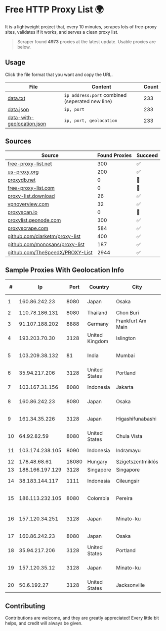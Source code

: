 
# Free HTTP Proxy List 🌍

It is a lightweight project that, every 10 minutes, scrapes lots of free-proxy sites, validates if it works, and serves a clean proxy list.


> Scraper found **4973** proxies at the latest update. Usable proxies are below.

## Usage

Click the file format that you want and copy the URL.


|File|Content|Count|
|----|-------|-----|
|[data.txt](https://raw.githubusercontent.com/themiralay/Proxy-List-World/master/data.txt)|`ip_address:port` combined (seperated new line)|233|
|[data.json](https://raw.githubusercontent.com/themiralay/Proxy-List-World/master/data.json)|`ip, port`|233|
|[data-with-geolocation.json](https://raw.githubusercontent.com/themiralay/Proxy-List-World/master/data-with-geolocation.json)|`ip, port, geolocation`|233|

## Sources

|Source|Found Proxies|Succeed|
|------|-------------|-------|
|[free-proxy-list.net](https://free-proxy-list.net)|300|✅|
|[us-proxy.org](https://www.us-proxy.org)|200|✅|
|[proxydb.net](http://proxydb.net)|0|🚫|
|[free-proxy-list.com](https://free-proxy-list.com/?page=&port=&type%5B%5D=http&type%5B%5D=https&up_time=0&search=Search)|0|🚫|
|[proxy-list.download](https://www.proxy-list.download/HTTP)|26|✅|
|[vpnoverview.com](https://vpnoverview.com/privacy/anonymous-browsing/free-proxy-servers)|32|✅|
|[proxyscan.io](https://www.proxyscan.io)|0|🚫|
|[proxylist.geonode.com](https://proxylist.geonode.com/api/proxy-list?limit=300&page=1&sort_by=lastChecked&sort_type=desc&protocols=http,https)|300|✅|
|[proxyscrape.com](https://api.proxyscrape.com/v2/?request=displayproxies&protocol=http&timeout=10000&country=all&ssl=all&anonymity=all)|584|✅|
|[github.com/clarketm/proxy-list](https://raw.githubusercontent.com/clarketm/proxy-list/master/proxy-list-raw.txt)|400|✅|
|[github.com/monosans/proxy-list](https://raw.githubusercontent.com/monosans/proxy-list/main/proxies/http.txt)|187|✅|
|[github.com/TheSpeedX/PROXY-List](https://raw.githubusercontent.com/TheSpeedX/PROXY-List/master/http.txt)|2944|✅|


## Sample Proxies With Geolocation Info

|#|Ip|Port|Country|City|Internet Service Provider|
|-|--|----|-------|----|-------------------------|
|1|160.86.242.23|8080|Japan|Osaka|Sony Network Communications Inc|
|2|110.78.186.131|8080|Thailand|Chon Buri|CAT-BB|
|3|91.107.188.202|8888|Germany|Frankfurt Am Main|Hetzner Online AG|
|4|193.203.70.30|3128|United Kingdom|Islington|Sohonet Ripe|
|5|103.209.38.132|81|India|Mumbai|Clear Beam Communications Pvt. Ltd.|
|6|35.94.217.206|3128|United States|Portland|Amazon.com, Inc.|
|7|103.167.31.156|8080|Indonesia|Jakarta|PT iForte Global Internet|
|8|160.86.242.23|8080|Japan|Osaka|Sony Network Communications Inc|
|9|161.34.35.226|3128|Japan|Higashifunabashi|NTT PC Communications, Inc.|
|10|64.92.82.59|8080|United States|Chula Vista|Momentum Telecom, Inc.|
|11|103.174.238.105|8090|Indonesia|Indramayu|PT Anugerah Cimanuk Raya|
|12|178.48.68.61|18080|Hungary|Szigetszentmiklós|UPC|
|13|188.166.197.129|3128|Singapore|Singapore|DigitalOcean, LLC|
|14|38.183.144.117|1111|Indonesia|Cileungsir|PT Ikhlas Cipta Teknologi|
|15|186.113.232.105|8080|Colombia|Pereira|Colombia Telecomunicaciones S.a. ESP|
|16|157.120.34.251|3128|Japan|Minato-ku|NTT PC Communications, Inc.|
|17|160.86.242.23|8080|Japan|Osaka|Sony Network Communications Inc|
|18|35.94.217.206|3128|United States|Portland|Amazon.com, Inc.|
|19|157.120.35.12|3128|Japan|Minato-ku|NTT PC Communications, Inc.|
|20|50.6.192.27|3128|United States|Jacksonville|Network Solutions, LLC|



## Contributing

Contributions are welcome, and they are greatly appreciated! Every
little bit helps, and credit will always be given.

